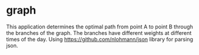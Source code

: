 # graph
This application determines the optimal path from point A to point B through the branches of the graph. The branches have different weights at different times of the day.
Using   https://github.com/nlohmann/json library for parsing json.